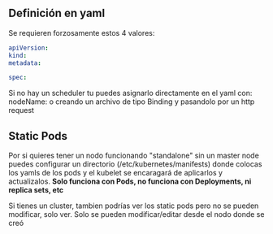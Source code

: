 ## Definición en yaml

Se requieren forzosamente estos 4 valores:
```yaml
apiVersion:
kind:
metadata:

spec:
```

Si no hay un scheduler tu puedes asignarlo directamente en el yaml con:
nodeName:
o creando un archivo de tipo Binding y pasandolo por un http request

## Static Pods

Por si quieres tener un nodo funcionando "standalone" sin un master node
puedes configurar un directorio (/etc/kubernetes/manifests) donde colocas los yamls
de los pods y el kubelet se encaragará de aplicarlos y actualizalos.
**Solo funciona con Pods, no funciona con Deployments, ni replica sets, etc**

Si tienes un cluster, tambien podrías ver los static pods pero no se pueden modificar, solo ver.
Solo se pueden modificar/editar desde el nodo donde se creó
